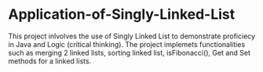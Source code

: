 # Application-of-Singly-Linked-List

This project inlvolves the use of Singly Linked List to demonstrate proficiecy in Java and Logic (critical thinking). 
The project implemets functionalities such as merging 2 linked lists, sorting linked list, isFibonacci(), Get and Set methods for a linked lists.  
